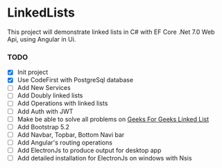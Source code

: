 # LinkedLists
This project will demonstrate linked lists in C# with EF Core .Net 7.0 Web Api, using Angular in Ui.


### TODO

- [x] Init project
- [x] Use CodeFirst with PostgreSql database
- [ ] Add New Services
- [ ] Add Doubly linked lists
- [ ] Add Operations with linked lists
- [ ] Add Auth with JWT
- [ ] Make be able to solve all problems on [Geeks For Geeks Linked List](https://www.geeksforgeeks.org/data-structures/linked-list/)
- [ ] Add Bootstrap 5.2
- [ ] Add Navbar, Topbar, Bottom Navi bar
- [ ] Add Angular's routing operations
- [ ] Add ElectronJs to produce output for desktop app
- [ ] Add detailed installation for ElectronJs on windows with Nsis
